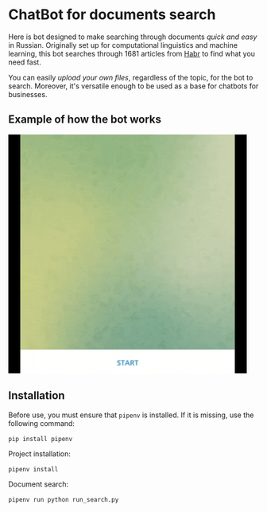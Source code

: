 # ChatBot for documents search

Here is bot designed to make searching through documents *quick and easy* in Russian. Originally set up for computational linguistics and machine learning, this bot searches through 1681 articles from [Habr](habr.ru) to find what you need fast.

You can easily *upload your own files*, regardless of the topic, for the bot to search. Moreover, it's versatile enough to be used as a base for chatbots for businesses. 


## Example of how the bot works

![bot_example](images/bot_example.gif)

## Installation
Before use, you must ensure that `pipenv` is installed. If it is missing, use the following command:
```
pip install pipenv
```

Project installation:
```
pipenv install
```

Document search:
```
pipenv run python run_search.py
```